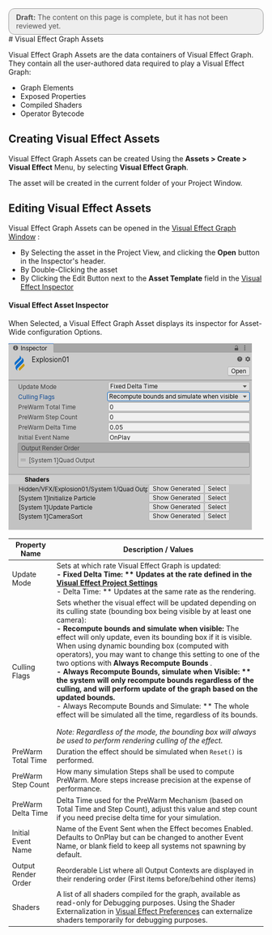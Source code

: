 <div style="border: solid 1px #999; border-radius:12px; background-color:#EEE; padding: 8px; padding-left:14px; color: #555; font-size:14px;"><b>Draft:</b> The content on this page is complete, but it has not been reviewed yet.</div>
# Visual Effect Graph Assets

Visual Effect Graph Assets are the data containers of Visual Effect Graph. They contain all the user-authored data required to play a Visual Effect Graph:

* Graph Elements
* Exposed Properties
* Compiled Shaders
* Operator Bytecode

## Creating Visual Effect Assets

Visual Effect Graph Assets can be created Using the **Assets > Create > Visual Effect** Menu, by selecting **Visual Effect Graph**.

The asset will be created in the current folder of your Project Window.

## Editing Visual Effect Assets

Visual Effect Graph Assets can be opened in the [Visual Effect Graph Window](VisualEffectGraphWindow.md)  :

* By Selecting the asset in the Project View, and clicking the **Open** button in the Inspector's header.
* By Double-Clicking the asset
* By Clicking the Edit Button next to the **Asset Template** field in the  [Visual Effect Inspector](VisualEffectComponent.md#the-visual-effect-inspector) 

#### Visual Effect Asset Inspector

When Selected, a Visual Effect Graph Asset displays its inspector for Asset-Wide configuration Options.

![](Images/VisualEffectAssetInspector.png)

| Property Name       | Description / Values                                         |
| ------------------- | ------------------------------------------------------------ |
| Update Mode         | Sets at which rate Visual Effect Graph is updated:<br />**- Fixed Delta Time: ** Updates at the rate defined in the [Visual Effect  Project Settings](VisualEffectProjectSettings.md)<br />**- Delta Time: ** Updates at the same rate as the rendering. |
| Culling Flags       | Sets whether the visual effect will be updated depending on its culling state (bounding box being visible by at least one camera):<br />**- Recompute bounds and simulate when visible:** The effect will only update, even its bounding box if it is visible. When using dynamic bounding box (computed with operators), you may want to change this setting to one of the two options with **Always Recompute Bounds** .<br /> **- Always Recompute Bounds, simulate when Visible: ** the system will only recompute bounds regardless of the culling, and will perform update of the graph based on the updated bounds.<br />**- Always Recompute Bounds and Simulate: ** The whole effect will be simulated all the time, regardless of its bounds.<br /><br />*Note: Regardless of the mode, the bounding box will always be used to perform rendering culling of the effect.* |
| PreWarm Total Time  | Duration the effect should be simulated when `Reset()` is performed. |
| PreWarm Step Count  | How many simulation Steps shall be used to compute PreWarm. More steps increase precision at the expense of performance. |
| PreWarm Delta Time  | Delta Time used for the PreWarm Mechanism (based on Total Time and Step Count), adjust this value and step count if you need precise delta time for your simulation. |
| Initial Event Name  | Name of the Event Sent when the Effect becomes Enabled. Defaults to OnPlay but can be changed to another Event Name, or blank field to keep all systems not spawning by default. |
| Output Render Order | Reorderable List where all Output Contexts are displayed in their rendering order (First items before/behind other items) |
| Shaders             | A list of all shaders compiled for the graph, available as read-only for Debugging purposes. Using the Shader Externalization in [Visual Effect Preferences](VisualEffectPreferences.md) can externalize shaders temporarily for debugging purposes. |

